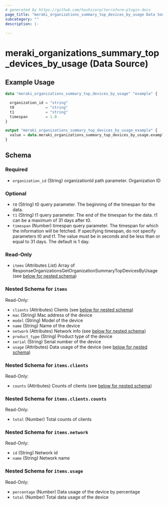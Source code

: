 ```yaml
---
# generated by https://github.com/hashicorp/terraform-plugin-docs
page_title: "meraki_organizations_summary_top_devices_by_usage Data Source - terraform-provider-meraki"
subcategory: ""
description: |-
  
---
```


# meraki_organizations_summary_top_devices_by_usage (Data Source)



## Example Usage

```terraform
data "meraki_organizations_summary_top_devices_by_usage" "example" {

  organization_id = "string"
  t0              = "string"
  t1              = "string"
  timespan        = 1.0
}

output "meraki_organizations_summary_top_devices_by_usage_example" {
  value = data.meraki_organizations_summary_top_devices_by_usage.example.items
}
```

<!-- schema generated by tfplugindocs -->
## Schema

### Required

- `organization_id` (String) organizationId path parameter. Organization ID

### Optional

- `t0` (String) t0 query parameter. The beginning of the timespan for the data.
- `t1` (String) t1 query parameter. The end of the timespan for the data. t1 can be a maximum of 31 days after t0.
- `timespan` (Number) timespan query parameter. The timespan for which the information will be fetched. If specifying timespan, do not specify parameters t0 and t1. The value must be in seconds and be less than or equal to 31 days. The default is 1 day.

### Read-Only

- `items` (Attributes List) Array of ResponseOrganizationsGetOrganizationSummaryTopDevicesByUsage (see [below for nested schema](#nestedatt--items))

<a id="nestedatt--items"></a>
### Nested Schema for `items`

Read-Only:

- `clients` (Attributes) Clients (see [below for nested schema](#nestedatt--items--clients))
- `mac` (String) Mac address of the device
- `model` (String) Model of the device
- `name` (String) Name of the device
- `network` (Attributes) Network info (see [below for nested schema](#nestedatt--items--network))
- `product_type` (String) Product type of the device
- `serial` (String) Serial number of the device
- `usage` (Attributes) Data usage of the device (see [below for nested schema](#nestedatt--items--usage))

<a id="nestedatt--items--clients"></a>
### Nested Schema for `items.clients`

Read-Only:

- `counts` (Attributes) Counts of clients (see [below for nested schema](#nestedatt--items--clients--counts))

<a id="nestedatt--items--clients--counts"></a>
### Nested Schema for `items.clients.counts`

Read-Only:

- `total` (Number) Total counts of clients



<a id="nestedatt--items--network"></a>
### Nested Schema for `items.network`

Read-Only:

- `id` (String) Network id
- `name` (String) Network name


<a id="nestedatt--items--usage"></a>
### Nested Schema for `items.usage`

Read-Only:

- `percentage` (Number) Data usage of the device by percentage
- `total` (Number) Total data usage of the device
